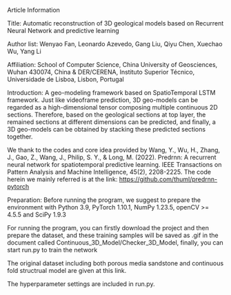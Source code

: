 Article Information 

Title: Automatic reconstruction of 3D geological models based on Recurrent Neural Network and predictive learning

Author list: Wenyao Fan, Leonardo Azevedo, Gang Liu, Qiyu Chen, Xuechao Wu, Yang Li

Affiliation: School of Computer Science, China University of Geosciences, Wuhan 430074, China & DER/CERENA, Instituto Superior Técnico, Universidade de Lisboa, Lisbon, Portugal

Introduction:
A geo-modeling framework based on SpatioTemporal LSTM framework. Just like videoframe prediction, 3D geo-models can be regarded as a high-dimensional tensor composing multiple continuous 2D sections. Therefore, based on the geological sections at top layer, the remained sections at different dimensions can be predicted, and finally, a 3D geo-models can be obtained by stacking these predicted sections together.

We thank to the codes and core idea provided by Wang, Y., Wu, H., Zhang, J., Gao, Z., Wang, J., Philip, S. Y., & Long, M. (2022). Predrnn: A recurrent neural network for spatiotemporal predictive learning. IEEE Transactions on Pattern Analysis and Machine Intelligence, 45(2), 2208-2225. The code herein we mainly referred is at the link: https://github.com/thuml/predrnn-pytorch

Preparation:
Before running the program, we suggest to prepare the environment with Python 3.9, PyTorch 1.10.1, NumPy 1.23.5, openCV >= 4.5.5 and SciPy 1.9.3

For running the program, you can firstly download the project and then prepare the dataset, and these training samples will be saved as .gif in the document called Continuous_3D_Model/Checker_3D_Model, finally, you can start run.py to train the network

The original dataset including both porous media sandstone and continuous fold structrual model are given at this link.

The hyperparameter settings are included in run.py.

